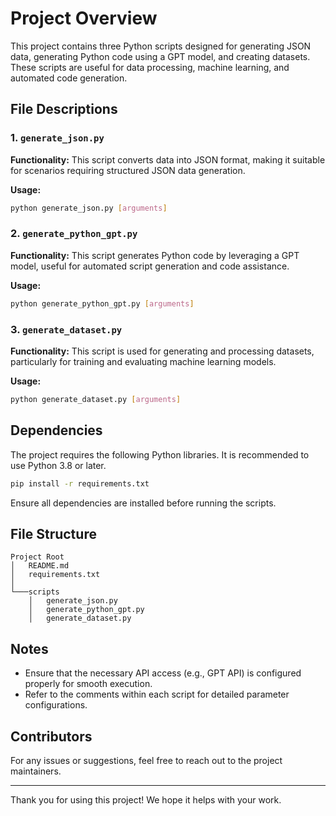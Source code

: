 # Project Overview

This project contains three Python scripts designed for generating JSON data, generating Python code using a GPT model, and creating datasets. These scripts are useful for data processing, machine learning, and automated code generation.

## File Descriptions

### 1. `generate_json.py`

**Functionality:**
This script converts data into JSON format, making it suitable for scenarios requiring structured JSON data generation.

**Usage:**
```bash
python generate_json.py [arguments]
```

### 2. `generate_python_gpt.py`

**Functionality:**
This script generates Python code by leveraging a GPT model, useful for automated script generation and code assistance.

**Usage:**
```bash
python generate_python_gpt.py [arguments]
```

### 3. `generate_dataset.py`

**Functionality:**
This script is used for generating and processing datasets, particularly for training and evaluating machine learning models.

**Usage:**
```bash
python generate_dataset.py [arguments]
```

## Dependencies

The project requires the following Python libraries. It is recommended to use Python 3.8 or later.

```bash
pip install -r requirements.txt
```

Ensure all dependencies are installed before running the scripts.

## File Structure
```
Project Root
│   README.md
│   requirements.txt
│
└───scripts
    │   generate_json.py
    │   generate_python_gpt.py
    │   generate_dataset.py
```

## Notes

- Ensure that the necessary API access (e.g., GPT API) is configured properly for smooth execution.
- Refer to the comments within each script for detailed parameter configurations.

## Contributors

For any issues or suggestions, feel free to reach out to the project maintainers.

---

Thank you for using this project! We hope it helps with your work.

